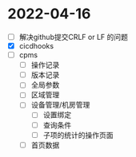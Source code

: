 # 2022-04-16
 - [ ] 解决github提交CRLF or LF 的问题
 - [x] cicdhooks
 - [ ] cpms
   - [ ] 操作记录
   - [ ] 版本记录
   - [ ] 全局参数
   - [ ] 区域管理
   - [ ] 设备管理/机房管理
     - [ ] 设置绑定
     - [ ] 查询条件
     - [ ] 子项的统计的操作页面
   - [ ] 首页数据